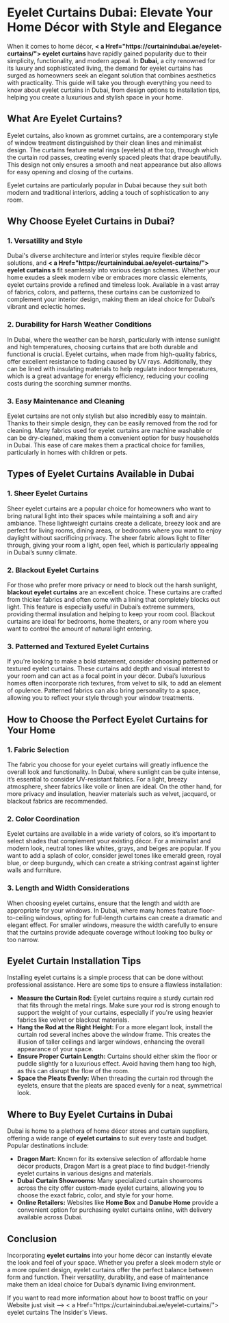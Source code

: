 <!DOCTYPE html>
<html lang="en">
<head>
    <meta charset="UTF-8">
    <meta name="viewport" content="width=device-width, initial-scale=1.0">
    <title>Eyelet Curtains Dubai: Elevate Your Home Décor with Style and Elegance</title>
</head>
<body>

<h1><strong>Eyelet Curtains Dubai: Elevate Your Home Décor with Style and Elegance</strong></h1>

<p>When it comes to home décor, <strong> < a Href="https://curtainindubai.ae/eyelet-curtains/"> eyelet curtains </a></strong> have rapidly gained popularity due to their simplicity, functionality, and modern appeal. In <strong>Dubai</strong>, a city renowned for its luxury and sophisticated living, the demand for eyelet curtains has surged as homeowners seek an elegant solution that combines aesthetics with practicality. This guide will take you through everything you need to know about eyelet curtains in Dubai, from design options to installation tips, helping you create a luxurious and stylish space in your home.</p>

<h2><strong>What Are Eyelet Curtains?</strong></h2>

<p>Eyelet curtains, also known as grommet curtains, are a contemporary style of window treatment distinguished by their clean lines and minimalist design. The curtains feature metal rings (eyelets) at the top, through which the curtain rod passes, creating evenly spaced pleats that drape beautifully. This design not only ensures a smooth and neat appearance but also allows for easy opening and closing of the curtains.</p>

<p>Eyelet curtains are particularly popular in Dubai because they suit both modern and traditional interiors, adding a touch of sophistication to any room.</p>

<h2><strong>Why Choose Eyelet Curtains in Dubai?</strong></h2>

<h3><strong>1. Versatility and Style</strong></h3>

<p>Dubai's diverse architecture and interior styles require flexible décor solutions, and <strong>< a Href="https://curtainindubai.ae/eyelet-curtains/"> eyelet curtains </a>s</strong> fit seamlessly into various design schemes. Whether your home exudes a sleek modern vibe or embraces more classic elements, eyelet curtains provide a refined and timeless look. Available in a vast array of fabrics, colors, and patterns, these curtains can be customized to complement your interior design, making them an ideal choice for Dubai’s vibrant and eclectic homes.</p>

<h3><strong>2. Durability for Harsh Weather Conditions</strong></h3>

<p>In Dubai, where the weather can be harsh, particularly with intense sunlight and high temperatures, choosing curtains that are both durable and functional is crucial. Eyelet curtains, when made from high-quality fabrics, offer excellent resistance to fading caused by UV rays. Additionally, they can be lined with insulating materials to help regulate indoor temperatures, which is a great advantage for energy efficiency, reducing your cooling costs during the scorching summer months.</p>

<h3><strong>3. Easy Maintenance and Cleaning</strong></h3>

<p>Eyelet curtains are not only stylish but also incredibly easy to maintain. Thanks to their simple design, they can be easily removed from the rod for cleaning. Many fabrics used for eyelet curtains are machine washable or can be dry-cleaned, making them a convenient option for busy households in Dubai. This ease of care makes them a practical choice for families, particularly in homes with children or pets.</p>

<h2><strong>Types of Eyelet Curtains Available in Dubai</strong></h2>

<h3><strong>1. Sheer Eyelet Curtains</strong></h3>

<p>Sheer eyelet curtains are a popular choice for homeowners who want to bring natural light into their spaces while maintaining a soft and airy ambiance. These lightweight curtains create a delicate, breezy look and are perfect for living rooms, dining areas, or bedrooms where you want to enjoy daylight without sacrificing privacy. The sheer fabric allows light to filter through, giving your room a light, open feel, which is particularly appealing in Dubai’s sunny climate.</p>

<h3><strong>2. Blackout Eyelet Curtains</strong></h3>

<p>For those who prefer more privacy or need to block out the harsh sunlight, <strong>blackout eyelet curtains</strong> are an excellent choice. These curtains are crafted from thicker fabrics and often come with a lining that completely blocks out light. This feature is especially useful in Dubai’s extreme summers, providing thermal insulation and helping to keep your room cool. Blackout curtains are ideal for bedrooms, home theaters, or any room where you want to control the amount of natural light entering.</p>

<h3><strong>3. Patterned and Textured Eyelet Curtains</strong></h3>

<p>If you're looking to make a bold statement, consider choosing patterned or textured eyelet curtains. These curtains add depth and visual interest to your room and can act as a focal point in your décor. Dubai’s luxurious homes often incorporate rich textures, from velvet to silk, to add an element of opulence. Patterned fabrics can also bring personality to a space, allowing you to reflect your style through your window treatments.</p>

<h2><strong>How to Choose the Perfect Eyelet Curtains for Your Home</strong></h2>

<h3><strong>1. Fabric Selection</strong></h3>

<p>The fabric you choose for your eyelet curtains will greatly influence the overall look and functionality. In Dubai, where sunlight can be quite intense, it’s essential to consider UV-resistant fabrics. For a light, breezy atmosphere, sheer fabrics like voile or linen are ideal. On the other hand, for more privacy and insulation, heavier materials such as velvet, jacquard, or blackout fabrics are recommended.</p>

<h3><strong>2. Color Coordination</strong></h3>

<p>Eyelet curtains are available in a wide variety of colors, so it’s important to select shades that complement your existing décor. For a minimalist and modern look, neutral tones like whites, grays, and beiges are popular. If you want to add a splash of color, consider jewel tones like emerald green, royal blue, or deep burgundy, which can create a striking contrast against lighter walls and furniture.</p>

<h3><strong>3. Length and Width Considerations</strong></h3>

<p>When choosing eyelet curtains, ensure that the length and width are appropriate for your windows. In Dubai, where many homes feature floor-to-ceiling windows, opting for full-length curtains can create a dramatic and elegant effect. For smaller windows, measure the width carefully to ensure that the curtains provide adequate coverage without looking too bulky or too narrow.</p>

<h2><strong>Eyelet Curtain Installation Tips</strong></h2>

<p>Installing eyelet curtains is a simple process that can be done without professional assistance. Here are some tips to ensure a flawless installation:</p>

<ul>
    <li><strong>Measure the Curtain Rod:</strong> Eyelet curtains require a sturdy curtain rod that fits through the metal rings. Make sure your rod is strong enough to support the weight of your curtains, especially if you're using heavier fabrics like velvet or blackout materials.</li>
    <li><strong>Hang the Rod at the Right Height:</strong> For a more elegant look, install the curtain rod several inches above the window frame. This creates the illusion of taller ceilings and larger windows, enhancing the overall appearance of your space.</li>
    <li><strong>Ensure Proper Curtain Length:</strong> Curtains should either skim the floor or puddle slightly for a luxurious effect. Avoid having them hang too high, as this can disrupt the flow of the room.</li>
    <li><strong>Space the Pleats Evenly:</strong> When threading the curtain rod through the eyelets, ensure that the pleats are spaced evenly for a neat, symmetrical look.</li>
</ul>

<h2><strong>Where to Buy Eyelet Curtains in Dubai</strong></h2>

<p>Dubai is home to a plethora of home décor stores and curtain suppliers, offering a wide range of <strong>eyelet curtains</strong> to suit every taste and budget. Popular destinations include:</p>

<ul>
    <li><strong>Dragon Mart:</strong> Known for its extensive selection of affordable home décor products, Dragon Mart is a great place to find budget-friendly eyelet curtains in various designs and materials.</li>
    <li><strong>Dubai Curtain Showrooms:</strong> Many specialized curtain showrooms across the city offer custom-made eyelet curtains, allowing you to choose the exact fabric, color, and style for your home.</li>
    <li><strong>Online Retailers:</strong> Websites like <strong>Home Box</strong> and <strong>Danube Home</strong> provide a convenient option for purchasing eyelet curtains online, with delivery available across Dubai.</li>
</ul>

<h2><strong>Conclusion</strong></h2>

<p>Incorporating <strong>eyelet curtains</strong> into your home décor can instantly elevate the look and feel of your space. Whether you prefer a sleek modern style or a more opulent design, eyelet curtains offer the perfect balance between form and function. Their versatility, durability, and ease of maintenance make them an ideal choice for Dubai’s dynamic living environment.</p>

<p>If you want to read more information about how to boost traffic on your Website just visit --> < a Href="https://curtainindubai.ae/eyelet-curtains/"> eyelet curtains </a>The Insider's Views</a>.</p>

</body>
</html>
